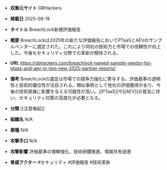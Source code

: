 - **収集元サイト**
GBHackers

- **掲載日**
2025-09-19

- **タイトル**
BreachLock新規評価報告

- **概要**
BreachLockは2025年の新たな評価報告においてPTaaSとAEVのサンプルベンダーに選定された。これにより同社の技術力と市場での信頼性が向上した。今後もセキュリティ分野での革新が期待される。

- **URL**
https://gbhackers.com/breachlock-named-sample-vendor-for-ptaas-and-aev-in-two-new-2025-gartner-reports/

- **備考**
BreachLockの選定は市場での競争力強化に寄与する。評価基準の透明性と技術的優位性が注目される。類似事例として他社の評価獲得があり、今後の技術発展に影響を与える可能性が高い。[[PTaaS]]や[[AEV]]の普及に伴い、セキュリティ対策の高度化が必要となる。

- **分類**
[[注意喚起]]

- **組織名**
N/A

- **業種**
N/A

- **攻撃手口**
N/A

- **攻撃影響**
評価基準の理解強化、技術研鑽推進、情報共有促進

- **脅威アクター**
#セキュリティ #評価報告 #技術革新
